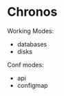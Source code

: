 # Chronos

<!---
## Universal backup and snapshot system

Chronos is based on old Slug backup with the improvement of being modular and the possibility of working outside of Kubernetes.

Image `tedezed/chronos`

Database modules:
- [x] PostgreSQL
- [x] MySQL
- [ ] MariaDB
- [ ] Oracle
- [ ] SQLite
- [ ] Microsoft SQL Server
- [ ] OpenLDAP
- [ ] MongoDB
- [ ] Cassandra
- [ ] Redis
- [ ] CouchDB
- [ ] Firebase
- [ ] YugabyteDB

Cloud disk support:
- [x] GCP compute disk
- [ ] AWS
- [ ] Azure
- [ ] Openstack Cinder
- [ ] Kubevirt disk

Other backup:
- [ ] Application backup path
- [ ] Kubernetes, API conf IN json of cluster

Other functionalities:
- [ ] Encryption of backups on disk
- [ ] Rrestore and test every dump

kubectl cp $HOME/git/kubernetes-containers-tools/chronos/docker/chronos kube-system/$(kgpod chronos):/
-->

Working Modes:
- databases
- disks

Conf modes:
- api
- configmap